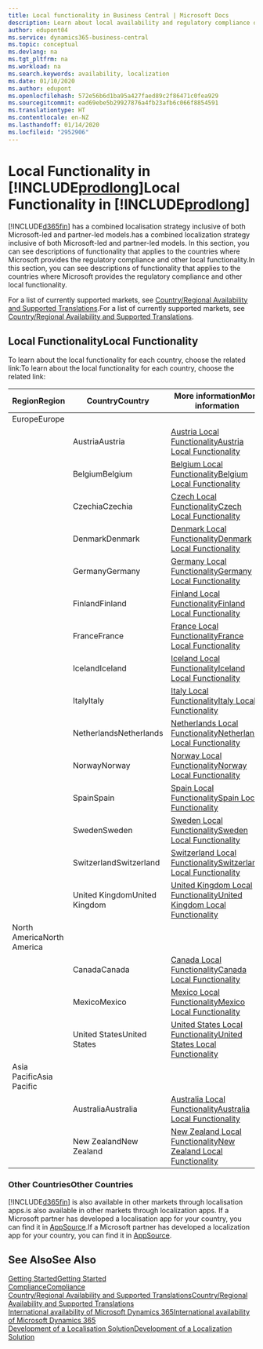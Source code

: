 ```yaml
---
title: Local functionality in Business Central | Microsoft Docs
description: Learn about local availability and regulatory compliance of Dynamics 365 Business Central.
author: edupont04
ms.service: dynamics365-business-central
ms.topic: conceptual
ms.devlang: na
ms.tgt_pltfrm: na
ms.workload: na
ms.search.keywords: availability, localization
ms.date: 01/10/2020
ms.author: edupont
ms.openlocfilehash: 572e56b6d1ba95a427faed89c2f86471c0fea929
ms.sourcegitcommit: ead69ebe5b29927876a4fb23afb6c066f8854591
ms.translationtype: HT
ms.contentlocale: en-NZ
ms.lasthandoff: 01/14/2020
ms.locfileid: "2952906"
---
```

# <a name="local-functionality-in-includeprodlongincludesprodlongmd"></a><span data-ttu-id="2bd3e-103">Local Functionality in [!INCLUDE[prodlong](includes/prodlong.md)]</span><span class="sxs-lookup"><span data-stu-id="2bd3e-103">Local Functionality in [!INCLUDE[prodlong](includes/prodlong.md)]</span></span>

[!INCLUDE[d365fin](includes/d365fin_md.md)] <span data-ttu-id="2bd3e-104">has a combined localisation strategy inclusive of both Microsoft-led and partner-led models.</span><span class="sxs-lookup"><span data-stu-id="2bd3e-104">has a combined localization strategy inclusive of both Microsoft-led and partner-led models.</span></span> <span data-ttu-id="2bd3e-105">In this section, you can see descriptions of functionality that applies to the countries where Microsoft provides the regulatory compliance and other local functionality.</span><span class="sxs-lookup"><span data-stu-id="2bd3e-105">In this section, you can see descriptions of functionality that applies to the countries where Microsoft provides the regulatory compliance and other local functionality.</span></span>  

<span data-ttu-id="2bd3e-106">For a list of currently supported markets, see [Country/Regional Availability and Supported Translations](/dynamics365/business-central/dev-itpro/compliance/apptest-countries-and-translations?toc=/dynamics365/business-central/toc.json).</span><span class="sxs-lookup"><span data-stu-id="2bd3e-106">For a list of currently supported markets, see [Country/Regional Availability and Supported Translations](/dynamics365/business-central/dev-itpro/compliance/apptest-countries-and-translations?toc=/dynamics365/business-central/toc.json).</span></span>  

## <a name="local-functionality"></a><span data-ttu-id="2bd3e-107">Local Functionality</span><span class="sxs-lookup"><span data-stu-id="2bd3e-107">Local Functionality</span></span>

<span data-ttu-id="2bd3e-108">To learn about the local functionality for each country, choose the related link:</span><span class="sxs-lookup"><span data-stu-id="2bd3e-108">To learn about the local functionality for each country, choose the related link:</span></span>

| <span data-ttu-id="2bd3e-109">Region</span><span class="sxs-lookup"><span data-stu-id="2bd3e-109">Region</span></span> | <span data-ttu-id="2bd3e-110">Country</span><span class="sxs-lookup"><span data-stu-id="2bd3e-110">Country</span></span> | <span data-ttu-id="2bd3e-111">More information</span><span class="sxs-lookup"><span data-stu-id="2bd3e-111">More information</span></span> |
| --- | --- |--- |
| <span data-ttu-id="2bd3e-112">Europe</span><span class="sxs-lookup"><span data-stu-id="2bd3e-112">Europe</span></span> |  | |
|        | <span data-ttu-id="2bd3e-113">Austria</span><span class="sxs-lookup"><span data-stu-id="2bd3e-113">Austria</span></span> | [<span data-ttu-id="2bd3e-114">Austria Local Functionality</span><span class="sxs-lookup"><span data-stu-id="2bd3e-114">Austria Local Functionality</span></span>](localfunctionality/austria/austria-local-functionality.md) |
|        | <span data-ttu-id="2bd3e-115">Belgium</span><span class="sxs-lookup"><span data-stu-id="2bd3e-115">Belgium</span></span> | [<span data-ttu-id="2bd3e-116">Belgium Local Functionality</span><span class="sxs-lookup"><span data-stu-id="2bd3e-116">Belgium Local Functionality</span></span>](localfunctionality/belgium/belgium-local-functionality.md) |
|        | <span data-ttu-id="2bd3e-117">Czechia</span><span class="sxs-lookup"><span data-stu-id="2bd3e-117">Czechia</span></span> | [<span data-ttu-id="2bd3e-118">Czech Local Functionality</span><span class="sxs-lookup"><span data-stu-id="2bd3e-118">Czech Local Functionality</span></span>](localfunctionality/czech/czech-local-functionality.md) |
|        | <span data-ttu-id="2bd3e-119">Denmark</span><span class="sxs-lookup"><span data-stu-id="2bd3e-119">Denmark</span></span> | [<span data-ttu-id="2bd3e-120">Denmark Local Functionality</span><span class="sxs-lookup"><span data-stu-id="2bd3e-120">Denmark Local Functionality</span></span>](localfunctionality/denmark/denmark-local-functionality.md) |
|        | <span data-ttu-id="2bd3e-121">Germany</span><span class="sxs-lookup"><span data-stu-id="2bd3e-121">Germany</span></span> | [<span data-ttu-id="2bd3e-122">Germany Local Functionality</span><span class="sxs-lookup"><span data-stu-id="2bd3e-122">Germany Local Functionality</span></span>](localfunctionality/germany/germany-local-functionality.md) |
|        | <span data-ttu-id="2bd3e-123">Finland</span><span class="sxs-lookup"><span data-stu-id="2bd3e-123">Finland</span></span> | [<span data-ttu-id="2bd3e-124">Finland Local Functionality</span><span class="sxs-lookup"><span data-stu-id="2bd3e-124">Finland Local Functionality</span></span>](localfunctionality/finland/finland-local-functionality.md) |
|        | <span data-ttu-id="2bd3e-125">France</span><span class="sxs-lookup"><span data-stu-id="2bd3e-125">France</span></span> | [<span data-ttu-id="2bd3e-126">France Local Functionality</span><span class="sxs-lookup"><span data-stu-id="2bd3e-126">France Local Functionality</span></span>](localfunctionality/france/france-local-functionality.md) |
|        | <span data-ttu-id="2bd3e-127">Iceland</span><span class="sxs-lookup"><span data-stu-id="2bd3e-127">Iceland</span></span> | [<span data-ttu-id="2bd3e-128">Iceland Local Functionality</span><span class="sxs-lookup"><span data-stu-id="2bd3e-128">Iceland Local Functionality</span></span>](localfunctionality/iceland/iceland-local-functionality.md) |
|        | <span data-ttu-id="2bd3e-129">Italy</span><span class="sxs-lookup"><span data-stu-id="2bd3e-129">Italy</span></span> | [<span data-ttu-id="2bd3e-130">Italy Local Functionality</span><span class="sxs-lookup"><span data-stu-id="2bd3e-130">Italy Local Functionality</span></span>](localfunctionality/italy/italy-local-functionality.md) |
|        | <span data-ttu-id="2bd3e-131">Netherlands</span><span class="sxs-lookup"><span data-stu-id="2bd3e-131">Netherlands</span></span> | [<span data-ttu-id="2bd3e-132">Netherlands Local Functionality</span><span class="sxs-lookup"><span data-stu-id="2bd3e-132">Netherlands Local Functionality</span></span>](localfunctionality/netherlands/netherlands-local-functionality.md) |
|        | <span data-ttu-id="2bd3e-133">Norway</span><span class="sxs-lookup"><span data-stu-id="2bd3e-133">Norway</span></span> | [<span data-ttu-id="2bd3e-134">Norway Local Functionality</span><span class="sxs-lookup"><span data-stu-id="2bd3e-134">Norway Local Functionality</span></span>](localfunctionality/norway/norway-local-functionality.md) |
|        | <span data-ttu-id="2bd3e-135">Spain</span><span class="sxs-lookup"><span data-stu-id="2bd3e-135">Spain</span></span> | [<span data-ttu-id="2bd3e-136">Spain Local Functionality</span><span class="sxs-lookup"><span data-stu-id="2bd3e-136">Spain Local Functionality</span></span>](localfunctionality/spain/spain-local-functionality.md) |
|        | <span data-ttu-id="2bd3e-137">Sweden</span><span class="sxs-lookup"><span data-stu-id="2bd3e-137">Sweden</span></span> | [<span data-ttu-id="2bd3e-138">Sweden Local Functionality</span><span class="sxs-lookup"><span data-stu-id="2bd3e-138">Sweden Local Functionality</span></span>](localfunctionality/sweden/sweden-local-functionality.md) |
|        | <span data-ttu-id="2bd3e-139">Switzerland</span><span class="sxs-lookup"><span data-stu-id="2bd3e-139">Switzerland</span></span> | [<span data-ttu-id="2bd3e-140">Switzerland Local Functionality</span><span class="sxs-lookup"><span data-stu-id="2bd3e-140">Switzerland Local Functionality</span></span>](localfunctionality/switzerland/switzerland-local-functionality.md) |
|        | <span data-ttu-id="2bd3e-141">United Kingdom</span><span class="sxs-lookup"><span data-stu-id="2bd3e-141">United Kingdom</span></span> | [<span data-ttu-id="2bd3e-142">United Kingdom Local Functionality</span><span class="sxs-lookup"><span data-stu-id="2bd3e-142">United Kingdom Local Functionality</span></span>](localfunctionality/unitedkingdom/united-kingdom-local-functionality.md) |
| <span data-ttu-id="2bd3e-143">North America</span><span class="sxs-lookup"><span data-stu-id="2bd3e-143">North America</span></span> |       |  |
|        | <span data-ttu-id="2bd3e-144">Canada</span><span class="sxs-lookup"><span data-stu-id="2bd3e-144">Canada</span></span>|[<span data-ttu-id="2bd3e-145">Canada Local Functionality</span><span class="sxs-lookup"><span data-stu-id="2bd3e-145">Canada Local Functionality</span></span>](localfunctionality/canada/canada-local-functionality.md) |
|        | <span data-ttu-id="2bd3e-146">Mexico</span><span class="sxs-lookup"><span data-stu-id="2bd3e-146">Mexico</span></span> | [<span data-ttu-id="2bd3e-147">Mexico Local Functionality</span><span class="sxs-lookup"><span data-stu-id="2bd3e-147">Mexico Local Functionality</span></span>](localfunctionality/mexico/mexico-local-functionality.md) |
|        | <span data-ttu-id="2bd3e-148">United States</span><span class="sxs-lookup"><span data-stu-id="2bd3e-148">United States</span></span>|[<span data-ttu-id="2bd3e-149">United States Local Functionality</span><span class="sxs-lookup"><span data-stu-id="2bd3e-149">United States Local Functionality</span></span>](localfunctionality/unitedstates/united-states-local-functionality.md) |
| <span data-ttu-id="2bd3e-150">Asia Pacific</span><span class="sxs-lookup"><span data-stu-id="2bd3e-150">Asia Pacific</span></span> |       |  |
|        | <span data-ttu-id="2bd3e-151">Australia</span><span class="sxs-lookup"><span data-stu-id="2bd3e-151">Australia</span></span> | [<span data-ttu-id="2bd3e-152">Australia Local Functionality</span><span class="sxs-lookup"><span data-stu-id="2bd3e-152">Australia Local Functionality</span></span>](localfunctionality/australia/australia-local-functionality.md) |
|        | <span data-ttu-id="2bd3e-153">New Zealand</span><span class="sxs-lookup"><span data-stu-id="2bd3e-153">New Zealand</span></span> | [<span data-ttu-id="2bd3e-154">New Zealand Local Functionality</span><span class="sxs-lookup"><span data-stu-id="2bd3e-154">New Zealand Local Functionality</span></span>](localfunctionality/newzealand/new-zealand-local-functionality.md) |

### <a name="other-countries"></a><span data-ttu-id="2bd3e-155">Other Countries</span><span class="sxs-lookup"><span data-stu-id="2bd3e-155">Other Countries</span></span>
[!INCLUDE[d365fin](includes/d365fin_md.md)] <span data-ttu-id="2bd3e-156">is also available in other markets through localisation apps.</span><span class="sxs-lookup"><span data-stu-id="2bd3e-156">is also available in other markets through localization apps.</span></span> <span data-ttu-id="2bd3e-157">If a Microsoft partner has developed a localisation app for your country, you can find it in [AppSource](https://appsource.microsoft.com/product/dynamics-365-business-central/).</span><span class="sxs-lookup"><span data-stu-id="2bd3e-157">If a Microsoft partner has developed a localization app for your country, you can find it in [AppSource](https://appsource.microsoft.com/product/dynamics-365-business-central/).</span></span>

## <a name="see-also"></a><span data-ttu-id="2bd3e-158">See Also</span><span class="sxs-lookup"><span data-stu-id="2bd3e-158">See Also</span></span>
[<span data-ttu-id="2bd3e-159">Getting Started</span><span class="sxs-lookup"><span data-stu-id="2bd3e-159">Getting Started</span></span>](product-get-started.md)  
[<span data-ttu-id="2bd3e-160">Compliance</span><span class="sxs-lookup"><span data-stu-id="2bd3e-160">Compliance</span></span>](compliance/compliance-overview.md)  
[<span data-ttu-id="2bd3e-161">Country/Regional Availability and Supported Translations</span><span class="sxs-lookup"><span data-stu-id="2bd3e-161">Country/Regional Availability and Supported Translations</span></span>](/dynamics365/business-central/dev-itpro/compliance/apptest-countries-and-translations?toc=/dynamics365/business-central/toc.json)  
[<span data-ttu-id="2bd3e-162">International availability of Microsoft Dynamics 365</span><span class="sxs-lookup"><span data-stu-id="2bd3e-162">International availability of Microsoft Dynamics 365</span></span>](/dynamics365/get-started/availability)  
[<span data-ttu-id="2bd3e-163">Development of a Localisation Solution</span><span class="sxs-lookup"><span data-stu-id="2bd3e-163">Development of a Localization Solution</span></span>](/dynamics365/business-central/dev-itpro/developer/readiness/readiness-develop-localization)  
